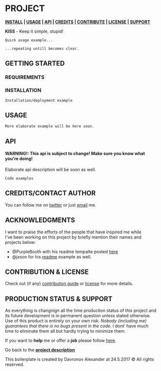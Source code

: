 <!-- [![Image caption](/project.logo.jpg)](#) -->

# PROJECT
**[INSTALL][i] | [USAGE][u] | [API][a] | [CREDITS][c] | [CONTRIBUTE][cpl] | [LICENSE][cpl] | [SUPPORT][ps]**

[d]: #project

**KISS** - Keep it simple, stupid!

```
Quick usage example...
```

```
...repeating untill becomes clear.
```


## GETTING STARTED
[gt]: #getting-started 'Getting started guide'
### REQUIREMENTS

### INSTALLATION
[i]: #installation 'Installation guide' 
```
Installation/deployment example
```

## USAGE
[u]: #usage 'Product usage'
```
More elaborate example will be here soon.
```


## API
[a]: #api 'Module\'s API description'
#### WARNING!: This api is subject to change! Make sure you know what you're doing!

Elaborate api description will be soon as well.
```
Code examples
```

## CREDITS/CONTACT AUTHOR
[c]: #creditscontact-author 'Credits & author\'s contacts info '
You can follow me on [twitter](https://twitter.com/biteofpie) or just [email](mailto:al.neodim@gmail.com) me.

## ACKNOWLEDGMENTS
[acc]: acknowledgments

I want to praise the efforts of the people that have inspired me while <br>
I've been working on this project by briefly mention their names and projects below: <br>

- @PurpleBooth with his readme tempalte posted [here](https://gist.github.com/PurpleBooth/109311bb0361f32d87a2)
- @jxson for his [readme](https://gist.github.com/jxson/1784669) example as well.

## CONTRIBUTION & LICENSE
[cpl]:#contribution--license 'Contribution guide & license info'

Check out (if any) <a href='/CONTRIBUTION'>contribution guide</a> or <a href='/LICENSE'>license</a> for more details.

## PRODUCTION STATUS & SUPPORT
[ps]: #production-status--support 'Production use disclaimer & support info'

As everything is changnign all the time production status of this project and its future development is in permanent question unless stated otherwise.
Use of this product is entirely on your own risk. *Nobody (including me) guarantees that there is no bugs present in the code.*
I dont' have much time to eliminate them all but hardly trying to minimize them.

If you want to **help** me or offer a **job** please follow [here][c].

Go back to the **[project description][d]**

This bolierplate is created by Davronov Alexander at 24.5.2017 © All rights reserved.  
